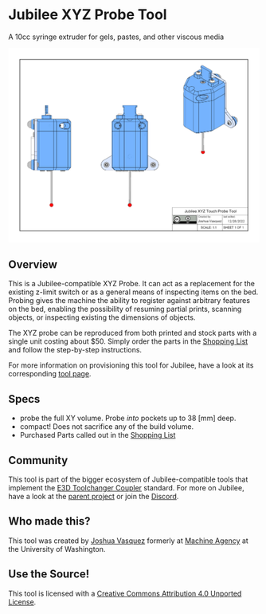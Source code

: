 # Jubilee XYZ Probe Tool
A 10cc syringe extruder for gels, pastes, and other viscous media

<img src="https://github.com/Poofjunior/jubilee_xyz_probe_tool/blob/main/pics/xyz_touch_probe_overview.png" width="800">

## Overview
This is a Jubilee-compatible XYZ Probe.
It can act as a replacement for the existing z-limit switch or as a general means of inspecting items on the bed.
Probing gives the machine the ability to register against arbitrary features on the bed, enabling the possibility of resuming partial prints, scanning objects, or inspecting existing the dimensions of objects.

The XYZ probe can be reproduced from both printed and stock parts with a single unit costing about $50.
Simply order the parts in the [Shopping List](https://docs.google.com/spreadsheets/d/1exzQQtGWq62kmWazMUU2xbrfU62XK9QZYXhOB--K8R0/edit?usp=sharing) and follow the step-by-step instructions.

For more information on provisioning this tool for Jubilee, have a look at its corresponding [tool page](https://jubilee3d.com/index.php?title=XYZ_Probe_Tool).

## Specs
* probe the full XY volume. Probe *into* pockets up to 38 [mm] deep.
* compact! Does not sacrifice any of the build volume.
* Purchased Parts called out in the [Shopping List]()

## Community
This tool is part of the bigger ecosystem of Jubilee-compatible tools that implement the [E3D Toolchanger Coupler](https://github.com/e3donline/ToolChanger) standard.
For more on Jubilee, have a look at the [parent project](https://github.com/machineagency/jubilee) or join the [Discord](https://discord.gg/jubilee).

## Who made this?
This tool was created by [Joshua Vasquez](http://www.doublejumpelectric.com/) formerly at [Machine Agency](http://depts.washington.edu/machines/) at the University of Washington.

## Use the Source!
This tool is licensed with a [Creative Commons Attribution 4.0 Unported License](https://creativecommons.org/licenses/by/4.0/).
